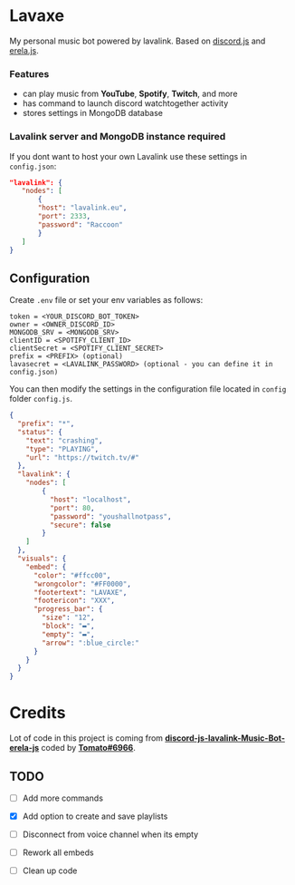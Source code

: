 # Lavaxe

My personal music bot powered by lavalink. Based on [discord.js](https://discord.js.org/#/) and [erela.js](https://erelajs-docs.netlify.app/docs/gettingstarted.html#documentation-guides).

### Features
- can play music from **YouTube**, **Spotify**, **Twitch**, and more
- has command to launch discord watchtogether activity
- stores settings in MongoDB database


### Lavalink server and MongoDB instance required
 If you dont want to host your own Lavalink use these settings in `config.json`:
 ```json
"lavalink": {
    "nodes": [
        {
        "host": "lavalink.eu",
        "port": 2333,
        "password": "Raccoon"
        }
    ]
}
 ```

## Configuration

Create `.env` file or set your env variables as follows:
```env
token = <YOUR_DISCORD_BOT_TOKEN>
owner = <OWNER_DISCORD_ID>
MONGODB_SRV = <MONGODB_SRV>
clientID = <SPOTIFY_CLIENT_ID>
clientSecret = <SPOTIFY_CLIENT_SECRET>
prefix = <PREFIX> (optional)
lavasecret = <LAVALINK_PASSWORD> (optional - you can define it in config.json)
```

You can then modify the settings in the configuration file located in `config` folder `config.js`.

```json
{
  "prefix": "*",
  "status": {
    "text": "crashing",
    "type": "PLAYING",
    "url": "https://twitch.tv/#"
  },
  "lavalink": {
    "nodes": [
        {
          "host": "localhost",
          "port": 80,
          "password": "youshallnotpass",
          "secure": false
        }
    ]
  },
  "visuals": {
    "embed": {
      "color": "#ffcc00",
      "wrongcolor": "#FF0000",
      "footertext": "LAVAXE",
      "footericon": "XXX",
      "progress_bar": {
        "size": "12",
        "block": "▬",
        "empty": "▬",
        "arrow": ":blue_circle:"
      }
    }
  }
}
```
# Credits
Lot of code in this project is coming from **[discord-js-lavalink-Music-Bot-erela-js](https://github.com/Tomato6966/discord-js-lavalink-Music-Bot-erela-js)** coded by **[Tomato#6966](https://github.com/Tomato6966)**.

## TODO
- [ ] Add more commands
- [x] Add option to create and save playlists
- [ ] Disconnect from voice channel when its empty
- [ ] Rework all embeds
- [ ] Clean up code


